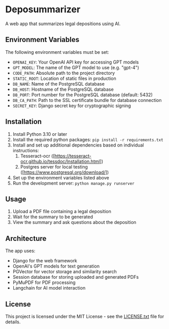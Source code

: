 # Deposummarizer

A web app that summarizes legal depositions using AI.

## Environment Variables

The following environment variables must be set:
- `OPENAI_KEY`: Your OpenAI API key for accessing GPT models
- `GPT_MODEL`: The name of the GPT model to use (e.g. "gpt-4")
- `CODE_PATH`: Absolute path to the project directory
- `STATIC_ROOT`: Location of static files in production
- `DB_NAME`: Name of the PostgreSQL database
- `DB_HOST`: Hostname of the PostgreSQL database
- `DB_PORT`: Port number for the PostgreSQL database (default: 5432)
- `DB_CA_PATH`: Path to the SSL certificate bundle for database connection
- `SECRET_KEY`: Django secret key for cryptographic signing

## Installation

1. Install Python 3.10 or later
2. Install the required python packages: `pip install -r requirements.txt`
3. Install and set up additional dependencies based on individual instructions:
   1. Tesseract-ocr ([https://tesseract-ocr.github.io/tessdoc/Installation.html])
   2. Postgres server for local testing ([https://www.postgresql.org/download/])
4. Set up the environment variables listed above
5. Run the development server: `python manage.py runserver`

## Usage

1. Upload a PDF file containing a legal deposition
2. Wait for the summary to be generated
3. View the summary and ask questions about the deposition

## Architecture

The app uses:
- Django for the web framework
- OpenAI's GPT models for text generation
- PGVector for vector storage and similarity search
- Session database for storing uploaded and generated PDFs
- PyMuPDF for PDF processing
- Langchain for AI model interaction

## License

This project is licensed under the MIT License - see the [LICENSE.txt](LICENSE.txt) file for details.
